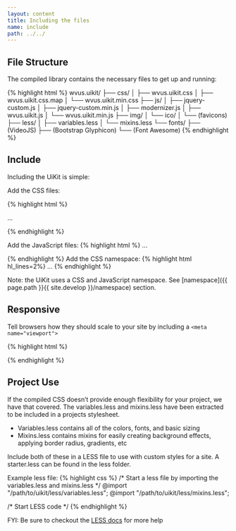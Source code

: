 ```yaml
---
layout: content
title: Including the files
name: include
path: ../../
---
```

## File Structure
The compiled library contains the necessary files to get up and running:

{% highlight html %}
wvus.uikit/
    ├── css/
    │   ├── wvus.uikit.css
    │   ├── wvus.uikit.css.map
    │   └── wvus.uikit.min.css
    ├── js/
    │   ├── jquery-custom.js
    │   ├── jquery-custom.min.js
    │   ├── modernizer.js
    │   ├── wvus.uikit.js
    │   └── wvus.uikit.min.js
    ├── img/
    │   └── ico/
    │       └── (favicons)
    ├── less/
    │   ├── variables.less
    │   └── mixins.less
    └── fonts/
        ├── (VideoJS)
        ├── (Bootstrap Glyphicon)
        └── (Font Awesome)
{% endhighlight %}

## Include
Including the UiKit is simple:

Add the CSS files:

{% highlight html %}
<!DOCTYPE html>
<html>
  <head>
    <!-- CSS (use minified versions on production sites) -->
    <link rel="stylesheet" type="text/css" href="/path/to/uikit/css/wvus.uikit.min.css">
  </head>
  <body>
...

{% endhighlight %}

Add the JavaScript files:
{% highlight html %}
...
    <script src="/path/to/uikit/js/jquery.min.js"></script>
    <script src="/path/to/uikit/js/wvus.uikit.min.js"></script>
  </body>
</html>
{% endhighlight %}
Add the CSS namespace:
{% highlight html hl_lines=2%}
<!DOCTYPE html>
<html class="wvusUikit">
  <head>
...
{% endhighlight %}

<span class="label label-info">Note:</span> the UiKit uses a CSS and JavaScript namespace. See [namespace]({{ page.path }}{{ site.develop }}/namespace) section.

## Responsive
Tell browsers how they should scale to your site by including a <code>&lt;meta name="viewport"&gt;</code> 

{% highlight html %}
<head>
  <meta name="viewport" content="width=device-width, initial-scale=1"> 
</head>
{% endhighlight %}

## Project Use

If the compiled CSS doesn’t provide enough flexibility for your project, we have that covered. The variables.less and mixins.less have been extracted to be included in a projects stylesheet.

* Variables.less contains all of the colors, fonts, and basic sizing
* Mixins.less contains mixins for easily creating background effects, applying border radius, gradients, etc

Include both of these in a LESS file to use with custom styles for a site. A starter.less can be found in the less folder.

Example less file:
{% highlight css %}
/* Start a less file by importing the variables.less and mixins.less */
@import "/path/to/uikit/less/variables.less";
@import "/path/to/uikit/less/mixins.less";

/* Start LESS code */
{% endhighlight %}

<span class="label label-info">FYI:</span> Be sure to checkout the [LESS docs](http://www.lesscss.org/) for more help
